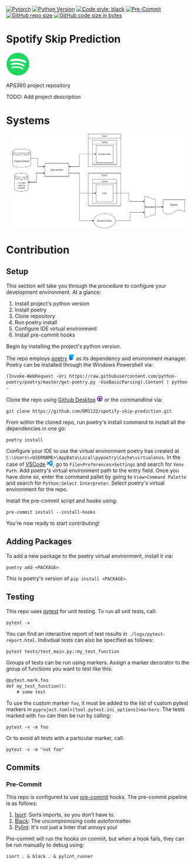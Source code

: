 [![Pytorch](https://img.shields.io/badge/PyTorch-%23EE4C2C.svg?style=flat&logo=PyTorch&logoColor=white)](https://pytorch.org/)
[![Python Version](https://img.shields.io/badge/python-3.7-blue.svg)](https://www.python.org/downloads/)
[![Code style: black](https://img.shields.io/badge/code%20style-black-000000.svg)](https://github.com/psf/black)
[![Pre-Commit](https://img.shields.io/badge/pre--commit-enabled-brightgreen?logo=pre-commit&logoColor=white)](https://pre-commit.com/)
[![GitHub repo size](https://img.shields.io/github/repo-size/DM1122/spotify-skip-prediction)](https://github.com/DM1122/spotify-skip-prediction)
[![GitHub code size in bytes](https://img.shields.io/github/languages/code-size/DM1122/spotify-skip-prediction)](https://github.com/DM1122/spotify-skip-prediction)

# Spotify Skip Prediction
<p align="left"><img src="img/spotify-logo.png" height="64"></p>
APS360 project repository

TODO: Add project description

# Systems
<p align="center"><img src="img/system-diagram.png" height="256"></p>

# Contribution
## Setup
This section will take you through the procedure to configure your development environment. At a glance:
1. Install project's python version
1. Install poetry
1. Clone repository
1. Run poetry install
1. Configure IDE virtual environment
1. Install pre-commit hooks

Begin by installing the project's python version.

The repo employs [poetry](https://python-poetry.org/) <img src="img/poetry-logo.png" height="16"/> as its dependency and environment manager. Poetry can be installed through the Windows Powershell via:
```
(Invoke-WebRequest -Uri https://raw.githubusercontent.com/python-poetry/poetry/master/get-poetry.py -UseBasicParsing).Content | python -
```

Clone the repo using [Github Desktop](https://desktop.github.com/) <img src="img/github-desktop-logo.png" height="16"/> or the commandline via:

```
git clone https://github.com/DM1122/spotify-skip-prediction.git
```

From within the cloned repo, run poetry's install command to install all the dependencies in one go:
```
poetry install
```

Configure your IDE to use the virtual environment poetry has created at `C:\Users\<USERNAME>\AppData\Local\pypoetry\Cache\virtualenvs`. In the case of [VSCode](https://code.visualstudio.com/) <img src="img/vscode-logo.png" height="16"/>, go to `File>Preferences>Settings` and search for `Venv Path`. Add poetry's virtual environment path to the entry field. Once you have done so, enter the command pallet by going to `View>Command Palette` and search for `Python:Select Interpreter`. Select poetry's virtual environment for the repo.

Install the pre-commit script and hooks using:
```
pre-commit install --install-hooks
```

You're now ready to start contributing!

## Adding Packages
To add a new package to the poetry virtual environment, install it via:
```
poetry add <PACKAGE>
```
This is poetry's version of `pip install <PACKAGE>`.

## Testing
This repo uses [pytest](https://docs.pytest.org/en/6.2.x/) for unit testing. To run all unit tests, call:

```
pytest -v
```

You can find an interactive report of test results in `./logs/pytest-report.html`. Indivdual tests can also be specified as follows:
```
pytest tests/test_main.py::my_test_function
```

Groups of tests can be run using markers. Assign a marker decorator to the group of functions you want to test like this:

```
@pytest.mark.foo
def my_test_function():
    # some test
```

To use the custom marker `foo`, it must be added to the list of custom pytest markers in `pyproject.toml>[tool.pytest.ini_options]>markers`. The tests marked with `foo` can then be run by calling:
```
pytest -v -m foo
```

Or to avoid all tests with a particular marker, call:
```
pytest -v -m "not foo"
```


## Commits
### Pre-Commit
This repo is configured to use [pre-commit](https://pre-commit.com/) hooks. The pre-commit pipeline is as follows:

1. [Isort](https://pycqa.github.io/isort/): Sorts imports, so you don't have to.
1. [Black](https://black.readthedocs.io/en/stable/): The uncompromising code autoformatter.
1. [Pylint](https://github.com/pycqa/pylint): It's not just a linter that annoys you!

Pre-commit will run the hooks on commit, but when a hook fails, they can be run manually to debug using:

```
isort . & black . & pylint_runner
```



